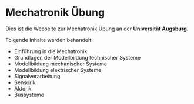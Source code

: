 # Mechatronik Übung

Dies ist die Webseite zur Mechatronik Übung an der **Universität Augsburg**.

Folgende Inhalte werden behandelt:
*  Einführung in die Mechatronik
*  Grundlagen der Modellbildung technischer Systeme
*  Modellbildung mechanischer Systeme
*  Modellbildung elektrischer Systeme
*  Signalverarbeitung
*  Sensorik
*  Aktorik
*  Bussysteme

